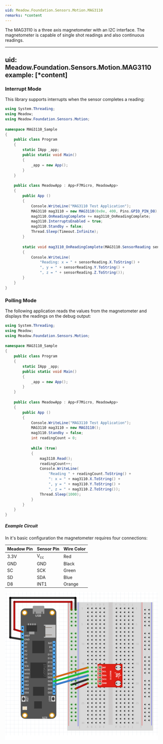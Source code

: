 ```yaml
---
uid: Meadow.Foundation.Sensors.Motion.MAG3110
remarks: *content
---
```


The MAG3110 is a three axis magnetometer with an I2C interface.  The magnetometer is capable of single shot readings and also continuous readings.

---
uid: Meadow.Foundation.Sensors.Motion.MAG3110
example: [*content]
---

### Interrupt Mode

This library supports interrupts when the sensor completes a reading:

```csharp
using System.Threading;
using Meadow;
using Meadow.Foundation.Sensors.Motion;

namespace MAG3110_Sample
{
    public class Program
    {
        static IApp _app; 
        public static void Main()
        {
            _app = new App();
        }
    }
    
    public class MeadowApp : App<F7Micro, MeadowApp>
    {
        public App ()
        {
            Console.WriteLine("MAG3110 Test Application");
            MAG3110 mag3110 = new MAG3110(0x0e, 400, Pins.GPIO_PIN_D8);
            mag3110.OnReadingComplete += mag3110_OnReadingComplete;
            mag3110.InterruptsEnabled = true;
            mag3110.Standby = false;
            Thread.Sleep(Timeout.Infinite);
        }

        static void mag3110_OnReadingComplete(MAG3110.SensorReading sensorReading)
        {
            Console.WriteLine(
                "Reading: x = " + sensorReading.X.ToString() + 
                ", y = " + sensorReading.Y.ToString() + 
                ", z = " + sensorReading.Z.ToString());
        }
    }
}
```

### Polling Mode

The following application reads the values from the magnetometer and displays the readings on the debug output:

```csharp
using System.Threading;
using Meadow;
using Meadow.Foundation.Sensors.Motion;

namespace MAG3110_Sample
{
    public class Program
    {
        static IApp _app; 
        public static void Main()
        {
            _app = new App();
        }
    }
    
    public class MeadowApp : App<F7Micro, MeadowApp>
    {
        public App ()
        {
            Console.WriteLine("MAG3110 Test Application");
            MAG3110 mag3110 = new MAG3110();
            mag3110.Standby = false;
            int readingCount = 0;

            while (true)
            {
                mag3110.Read();
                readingCount++;
                Console.WriteLine(
                    "Reading " + readingCount.ToString() + 
                    ": x = " + mag3110.X.ToString() + 
                    ", y = " + mag3110.Y.ToString() + 
                    ", z = " + mag3110.Z.ToString());
                Thread.Sleep(1000);
            }
        }
    }
}
```

##### Example Circuit

In it's basic configuration the magnetometer requires four connections:

| Meadow Pin   | Sensor Pin     | Wire Color |
|--------------|----------------|------------|
| 3.3V         | V<sub>cc</sub> | Red        |
| GND          | GND            | Black      |
| SC           | SCK            | Green      |
| SD           | SDA            | Blue       |
| D8           | INT1           | Orange     |

![](../../API_Assets/Meadow.Foundation.Sensors.Motion.MAG3110/MAG3110.svg)
